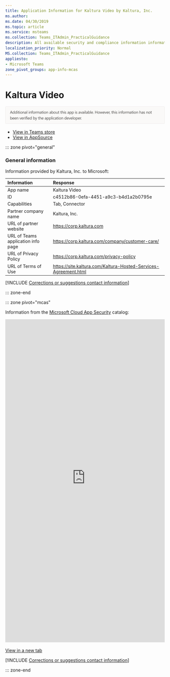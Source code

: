 ```yaml
---
title: Application Information for Kaltura Video by Kaltura, Inc.
ms.author: 
ms.date: 04/30/2019
ms.topic: article
ms.service: msteams
ms.collection: Teams_ITAdmin_PracticalGuidance
description: All available security and compliance information information for Kaltura Video, its data handling policies, its Microsoft Cloud App Security app catalog information, and security/compliance information in the CSA STAR registry.
localization_priority: Normal
MS.collection: Teams_ITAdmin_PracticalGuidance
appliesto:
- Microsoft Teams
zone_pivot_groups: app-info-mcas
---
```

# Kaltura Video

<p></p><img alt="Non-attested image" src="./images/unattested.png" width="650"/>

* <a href="https://teams.microsoft.com/l/app/c4512b86-0efa-4451-a9c3-b4d1a2b0795e" target="_blank">View in Teams store</a>
* <a href="https://appsource.microsoft.com/en-us/product/office/WA104381962" target="_blank">View in AppSource</a>

::: zone pivot="general"

### General information

Information provided by Kaltura, Inc. to Microsoft:

| **Information** | **Response** |
|:----------------|:-------------|
| App name | Kaltura Video |
| ID | c4512b86-0efa-4451-a9c3-b4d1a2b0795e |
| Capabilities | Tab, Connector |
| Partner company name | Kaltura, Inc. |
| URL of partner website | <https://corp.kaltura.com> |
| URL of Teams application info page | <https://corp.kaltura.com/company/customer-care/> |
| URL of Privacy Policy | <https://corp.kaltura.com/privacy-policy> |
| URL of Terms of Use | <https://site.kaltura.com/Kaltura-Hosted-Services-Agreement.html> |

 [!INCLUDE [Corrections or suggestions contact information](./includes/corrections-or-suggestions.md)]

::: zone-end


::: zone pivot="mcas"

Information from the [Microsoft Cloud App Security](https://www.microsoft.com/en-us/enterprise-mobility-security/cloud-app-security) catalog:

<iframe height='1020' title='Microsoft Cloud App Security Information' src='https://3ca685143b5b46b4b0e5266dadf2e97c.codepen.website/#/dashboard/10626' frameborder='no'  style='width: 100%;'></iframe>

<a href="https://3ca685143b5b46b4b0e5266dadf2e97c.codepen.website/#/dashboard/10626" target="_blank">View in a new tab</a>

[!INCLUDE [Corrections or suggestions contact information](./includes/corrections-or-suggestions.md)]

::: zone-end

